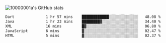 ![10000001a's GitHub stats](https://github-readme-stats.vercel.app/api?username=10000001a&show_icons=true&theme=onedark&count_private=true)

<!-- [![Top Langs](https://github-readme-stats.vercel.app/api/top-langs/?username=10000001a&layout=compact&theme=onedark&langs_count=5)](https://github.com/anuraghazra/github-readme-stats) -->
<!--
**10000001a/10000001a** is a ✨ _special_ ✨ repository because its `README.md` (this file) appears on your GitHub profile.

Here are some ideas to get you started:

- 🔭 I’m currently working on ...
- 🌱 I’m currently learning ...
- 👯 I’m looking to collaborate on ...
- 🤔 I’m looking for help with ...
- 💬 Ask me about ...
- 📫 How to reach me: ...
- 😄 Pronouns: ...
- ⚡ Fun fact: ...
-->

<!--START_SECTION:waka-->

```txt
Dart              1 hr 57 mins    ████████████░░░░░░░░░░░░░   48.08 %
Java              1 hr 23 mins    ████████▓░░░░░░░░░░░░░░░░   34.40 %
XML               16 mins         █▓░░░░░░░░░░░░░░░░░░░░░░░   06.80 %
JavaScript        6 mins          ▓░░░░░░░░░░░░░░░░░░░░░░░░   02.47 %
HTML              5 mins          ▓░░░░░░░░░░░░░░░░░░░░░░░░   02.37 %
```

<!--END_SECTION:waka-->

